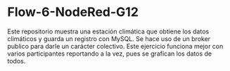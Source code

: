 # Flow-6-NodeRed-G12
Este repositorio muestra una estación climática que obtiene los datos climáticos y guarda un registro con MySQL. Se hace uso de un broker publico para darle un carácter colectivo. Este ejercicio funciona mejor con varios participantes reportando a la vez, pues se grafícan los datos de todos.
